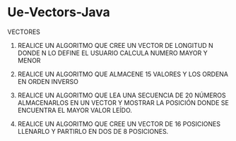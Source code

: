 # Ue-Vectors-Java

VECTORES
1.	REALICE UN ALGORITMO QUE  CREE UN VECTOR DE LONGITUD N DONDE N LO DEFINE EL USUARIO CALCULA NUMERO MAYOR Y MENOR

2.	REALICE UN ALGORITMO QUE  ALMACENE 15 VALORES Y LOS ORDENA EN ORDEN INVERSO   

  
3.	REALICE UN ALGORITMO QUE LEA UNA SECUENCIA DE 20 NÚMEROS ALMACENARLOS EN UN VECTOR Y MOSTRAR LA POSICIÓN DONDE SE ENCUENTRA EL MAYOR VALOR LEÍDO.

4.	REALICE UN ALGORITMO QUE CREE UN VECTOR DE 16 POSICIONES LLENARLO Y PARTIRLO EN DOS DE 8 POSICIONES.
